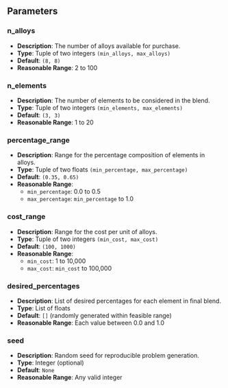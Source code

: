 ## Parameters

### n_alloys
- **Description**: The number of alloys available for purchase.
- **Type**: Tuple of two integers `(min_alloys, max_alloys)`
- **Default**: `(8, 8)`
- **Reasonable Range**: 2 to 100

### n_elements
- **Description**: The number of elements to be considered in the blend.
- **Type**: Tuple of two integers `(min_elements, max_elements)`
- **Default**: `(3, 3)`
- **Reasonable Range**: 1 to 20

### percentage_range
- **Description**: Range for the percentage composition of elements in alloys.
- **Type**: Tuple of two floats `(min_percentage, max_percentage)`
- **Default**: `(0.35, 0.65)`
- **Reasonable Range**: 
  - `min_percentage`: 0.0 to 0.5
  - `max_percentage`: `min_percentage` to 1.0

### cost_range
- **Description**: Range for the cost per unit of alloys.
- **Type**: Tuple of two integers `(min_cost, max_cost)`
- **Default**: `(100, 1000)`
- **Reasonable Range**:
  - `min_cost`: 1 to 10,000
  - `max_cost`: `min_cost` to 100,000

### desired_percentages
- **Description**: List of desired percentages for each element in final blend.
- **Type**: List of floats
- **Default**: `[]` (randomly generated within feasible range)
- **Reasonable Range**: Each value between 0.0 and 1.0

### seed
- **Description**: Random seed for reproducible problem generation.
- **Type**: Integer (optional)
- **Default**: `None`
- **Reasonable Range**: Any valid integer